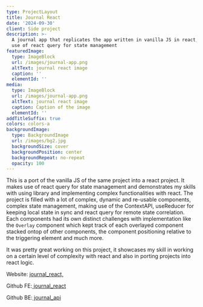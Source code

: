 ```yaml
---
type: ProjectLayout
title: Journal React
date: '2024-09-30'
client: Side project
description: >-
  A journal app that replicates the app written in vanilla JS in react, making
  use of react query for state management
featuredImage:
  type: ImageBlock
  url: /images/journal-app.png
  altText: journal react image
  caption: ''
  elementId: ''
media:
  type: ImageBlock
  url: /images/journal-app.png
  altText: journal react image
  caption: Caption of the image
  elementId: ''
addTitleSuffix: true
colors: colors-a
backgroundImage:
  type: BackgroundImage
  url: /images/bg2.jpg
  backgroundSize: cover
  backgroundPosition: center
  backgroundRepeat: no-repeat
  opacity: 100
---
```

This is a port of the vanilla JS of the same project into a react project. It makes use of react query for state management and demonstrates my skills with using library and implementing complex functionalities with react. The project is filled with a lot of complex, dynamic and re-usable components, complex state management, making use of the ContextAPI, useReducer for keeping local state in sync and react query for remote state correlation. Each components had its own distinct challenges with implementation like the `Overlay` component which kept track of each overlayed component stacked ontop of other components, the component positioning relative to the triggering element and much more.

It was pretty great working on this project, it showcases my skill in working on a certain level of complexity with react and also in porting projects into react logic.



Website: [journal\_react,](https://journalinghub-rdx.netlify.app)

Github FE:[ journal\_react](https://github.com/strapchay/journal_reactournal_react)

Github BE:[ journal\_api](https://github.com/strapchay/journal_api)
